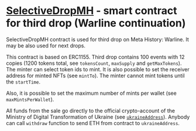 # [SelectiveDropMH](/contracts/SelectiveDropMH.sol) - smart contract for third drop (Warline continuation)

SelectiveDropMH contract is used for third drop on Meta History: Warline.
It may be also used for next drops.

This contract is based on ERC1155.
Third drop contains 100 events with 12 copies
(1200 tokens total, see `tokensCount`, `maxSupply` and `getMaxTokens`).
The minter can select token ids to mint. It is also possible to set the receiver address for minted NFTs (see `mintTo`).
The minter cannot mint tokens until the `startTime`.

Also, it is possible to set the maximum number of mints per wallet (see `maxMintsPerWallet`).

All funds from the sale go directly to the official crypto-account of the Ministry of Digital Transformation of Ukraine (see [`ukraineAddress`](https://etherscan.io/address/0x165CD37b4C644C2921454429E7F9358d18A45e14)).
Anybody can call `withdraw` function to send ETH from contract to `ukraineAddress`.
